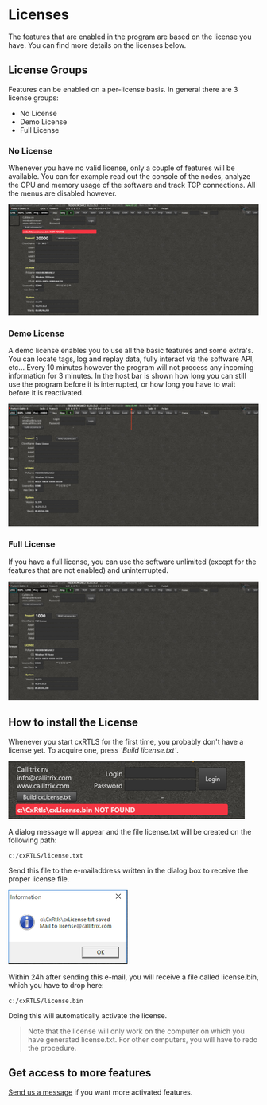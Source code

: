 # Licenses
The features that are enabled in the program are based on the license you have. You can find more details on the licenses below.

## License Groups
Features can be enabled on a per-license basis. In general there are 3 license groups:
- No License
- Demo License
- Full License

### No License
Whenever you have no valid license, only a couple of features will be available. You can for example read out the console of the nodes, analyze the CPU and memory usage of the software and track TCP connections. All the menus are disabled however.

![license_none](./img/cxRTLS/license_none.png)

### Demo License
A demo license enables you to use all the basic  features and some extra's. You can locate tags, log and replay data, fully interact via the software API, etc...
Every 10 minutes however the program will not process any incoming information for 3 minutes. In the host bar is shown how long you can still use the program before it is interrupted, or how long you have to wait before it is reactivated.

![license_demo](./img/cxRTLS/license_demo.png)

### Full License
If you have a full license, you can use the software unlimited (except for the features that are not enabled) and uninterrupted.

![license_full](./img/cxRTLS/license_full.png)


## How to install the License
Whenever you start cxRTLS for the first time, you probably don't have a license yet. To acquire one, press _'Build license.txt'_.

![license_build](./img/cxRTLS/license_build.png)

A dialog message will appear and the file license.txt will be created on the following path:
```
c:/cxRTLS/license.txt
```
Send this file to the e-mailaddress written in the dialog box to receive the proper license file.

![license_build](./img/cxRTLS/license_dialog.png)

Within 24h after sending this e-mail, you will receive a file called license.bin, which you have to drop here:
```
c:/cxRTLS/license.bin
```
Doing this will automatically activate the license.

> Note that the license will only work on the computer on which you have generated license.txt. For other computers, you will have to redo the procedure.

## Get access to more features
[Send us a message](https://www.rtloc.com/#contact) if you want more activated features.
